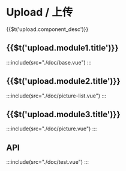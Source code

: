 # Upload / 上传
<span>{{$t('upload.component_desc')}}</span>

## <span>{{$t('upload.module1.title')}}</span>
:::include(src="./doc/base.vue")
:::

## <span>{{$t('upload.module2.title')}}</span>
:::include(src="./doc/picture-list.vue")
:::

## <span>{{$t('upload.module3.title')}}</span>
:::include(src="./doc/picture.vue")
:::

## API
<api-doc name="Upload" :doc="require('./api.json')"></api-doc>

:::include(src="./doc/test.vue")
:::
